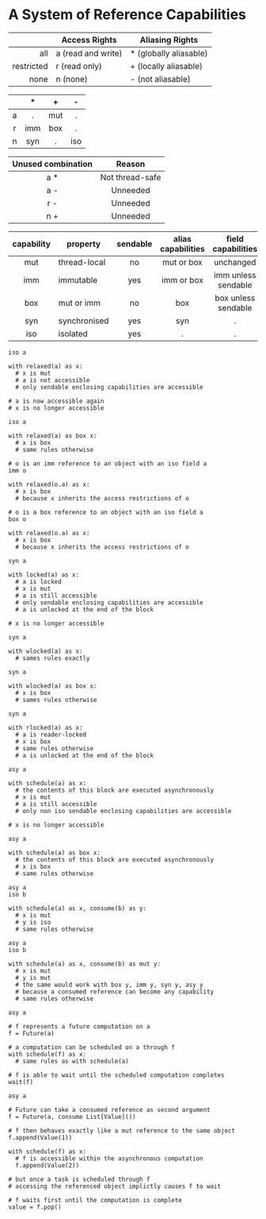 A System of Reference Capabilities
==================================


|              | Access Rights        | Aliasing Rights          |
|-------------:|----------------------|--------------------------|
|         all  |  a (read and write)  |  * (globally aliasable)  |
|  restricted  |  r (read only)       |  + (locally aliasable)   |
|        none  |  n (none)            |  - (not aliasable)       |


|     |   *   |   +   |   -   |
|:---:|:-----:|:-----:|:-----:|
|  a  |   .   |  mut  |   .   |
|  r  |  imm  |  box  |   .   |
|  n  |  syn  |   .   |  iso  |


|  Unused combination  |       Reason      |
|:--------------------:|:-----------------:|
|          a *         |  Not thread-safe  |
|          a -         |      Unneeded     |
|          r -         |      Unneeded     |
|          n +         |      Unneeded     |


|  capability  |  property      |  sendable  |  alias capabilities  |   field capabilities   |
|:------------:|----------------|:----------:|:--------------------:|:----------------------:|
|      mut     |  thread-local  |     no     |      mut or box      |        unchanged       |
|      imm     |  immutable     |     yes    |      imm or box      |   imm unless sendable  |
|      box     |  mut or imm    |     no     |         box          |   box unless sendable  |
|      syn     |  synchronised  |     yes    |         syn          |            .           |
|      iso     |  isolated      |     yes    |          .           |            .           |


```
iso a

with relaxed(a) as x:
  # x is mut
  # a is not accessible
  # only sendable enclosing capabilities are accessible

# a is now accessible again
# x is no longer accessible
```

```
iso a

with relaxed(a) as box x:
  # x is box
  # same rules otherwise
```

```
# o is an imm reference to an object with an iso field a
imm o

with relaxed(o.a) as x:
  # x is box
  # because x inherits the access restrictions of o
```

```
# o is a box reference to an object with an iso field a
box o

with relaxed(o.a) as x:
  # x is box
  # because x inherits the access restrictions of o
```

```
syn a

with locked(a) as x:
  # a is locked
  # x is mut
  # a is still accessible
  # only sendable enclosing capabilities are accessible
  # a is unlocked at the end of the block

# x is no longer accessible
```

```
syn a

with wlocked(a) as x:
  # sames rules exactly
```

```
syn a

with wlocked(a) as box x:
  # x is box
  # sames rules otherwise
```

```
syn a

with rlocked(a) as x:
  # a is reader-locked
  # x is box
  # same rules otherwise
  # a is unlocked at the end of the block
```

```
asy a

with schedule(a) as x:
  # the contents of this block are executed asynchronously
  # x is mut
  # a is still accessible
  # only non iso sendable enclosing capabilities are accessible

# x is no longer accessible
```

```
asy a

with schedule(a) as box x:
  # the contents of this block are executed asynchronously
  # x is box
  # same rules otherwise
```

```
asy a
iso b

with schedule(a) as x, consume(b) as y:
  # x is mut
  # y is iso
  # same rules otherwise
```

```
asy a
iso b

with schedule(a) as x, consume(b) as mut y:
  # x is mut
  # y is mut
  # the same would work with box y, imm y, syn y, asy y
  # because a consumed reference can become any capability
  # same rules otherwise
```

```
asy a

# f represents a future computation on a
f = Future(a)

# a computation can be scheduled on a through f
with schedule(f) as x:
  # same rules as with schedule(a)

# f is able to wait until the scheduled computation completes
wait(f)
```

```
asy a

# Future can take a consumed reference as second argument
f = Future(a, consume List[Value]())

# f then behaves exactly like a mut reference to the same object
f.append(Value(1))

with schedule(f) as x:
  # f is accessible within the asynchronous computation
  f.append(Value(2))

# but once a task is scheduled through f
# accessing the referenced object implictly causes f to wait

# f waits first until the computation is complete
value = f.pop()
```

